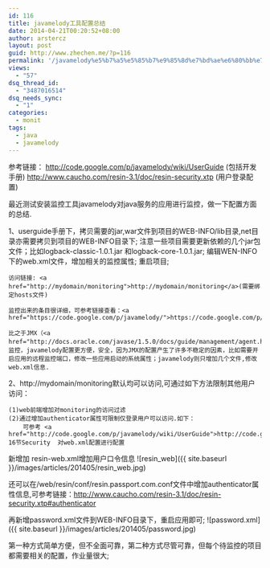 ```yaml
---
id: 116
title: javamelody工具配置总结
date: 2014-04-21T00:20:52+08:00
author: arstercz
layout: post
guid: http://www.zhechen.me/?p=116
permalink: '/javamelody%e5%b7%a5%e5%85%b7%e9%85%8d%e7%bd%ae%e6%80%bb%e7%bb%93/'
views:
  - "57"
dsq_thread_id:
  - "3487016514"
dsq_needs_sync:
  - "1"
categories:
  - monit
tags:
  - java
  - javamelody
---
```

参考链接：
<a href="http://code.google.com/p/javamelody/wiki/UserGuide">http://code.google.com/p/javamelody/wiki/UserGuide</a>      (包括开发手册)
<a href="http://www.caucho.com/resin-3.1/doc/resin-security.xtp">http://www.caucho.com/resin-3.1/doc/resin-security.xtp</a>  (用户登录配置)

<!--more-->
 
最近测试安装监控工具javamelody对java服务的应用进行监控，做一下配置方面的总结.


1、userguide手册下，拷贝需要的jar,war文件到项目的WEB-INFO/lib目录,net目录亦需要拷贝到项目的WEB-INFO目录下;
    注意一些项目需要更新依赖的几个jar包文件；比如logback-classic-1.0.1.jar 和logback-core-1.0.1.jar;
    编辑WEN-INFO下的web.xml文件，增加相关的监控属性;
    重启项目;

    访问链接: <a href="http://mydomain/monitoring">http://mydomain/monitoring</a>(需要绑定hosts文件)

    监控出来的条目很详细，可参考链接查看：<a href="https://code.google.com/p/javamelody/">https://code.google.com/p/javamelody/</a>

    比之于JMX（<a href="http://docs.oracle.com/javase/1.5.0/docs/guide/management/agent.html">http://docs.oracle.com/javase/1.5.0/docs/guide/management/agent.html</a>）监控，javamelody配置更方便，安全，因为JMX的配置产生了许多不稳定的因素，比如需要开启应用的远程监控端口，修改一些应用启动的系统属性；javamelody则只增加几个文件,修改web.xml信息.

2、http://mydomain/monitoring默认均可以访问,可通过如下方法限制其他用户访问：

    (1)web前端增加对monitoring的访问过滤
    (2)通过增加authenticator属性可限制仅登录用户可以访问.如下：
        可参考 <a href="http://code.google.com/p/javamelody/wiki/UserGuide">http://code.google.com/p/javamelody/wiki/UserGuide</a>  16节Security  对web.xml配置进行配置

   新增加 resin-web.xml增加用户口令信息 
![resin_web]({{ site.baseurl }}/images/articles/201405/resin_web.jpg)

 

还可以在/web/resin/conf/resin.passport.com.conf文件中增加authenticator属性信息,可参考链接：<a href="http://www.caucho.com/resin-3.1/doc/resin-security.xtp#authenticator">http://www.caucho.com/resin-3.1/doc/resin-security.xtp#authenticator</a>

再新增password.xml文件到WEB-INFO目录下，重启应用即可;
![password.xml]({{ site.baseurl }}/images/articles/201405/password.jpg)

第一种方式简单方便，但不全面可靠，第二种方式尽管可靠，但每个待监控的项目都需要相关的配置，作业量很大;
